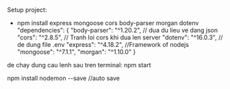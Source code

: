 Setup project:
 - npm install express mongoose cors body-parser morgan dotenv
    "dependencies": {
        "body-parser": "^1.20.2",   // dua du lieu ve dang json
        "cors": "^2.8.5",           // Tranh loi cors khi dua len server
        "dotenv": "^16.0.3",        // de dung file .env
        "express": "^4.18.2",       //Framework of nodejs
        "mongoose": "^7.1.1",
        "morgan": "^1.10.0"
    }

de chay dung cau lenh sau tren terminal: npm start

npm install nodemon --save  //auto save
